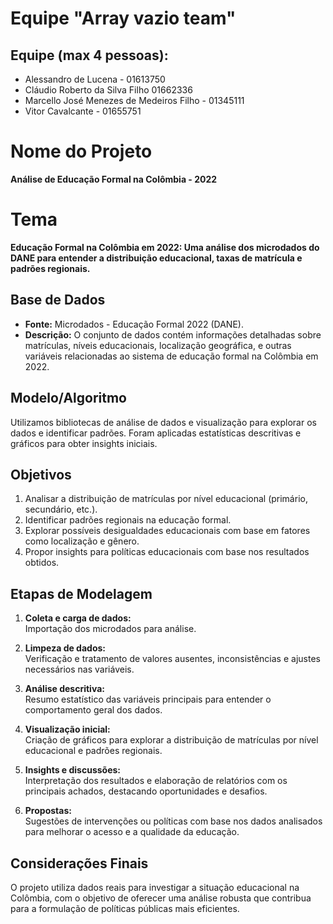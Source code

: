 
# Equipe "Array vazio team"

## Equipe (max 4 pessoas):
- Alessandro de Lucena - 01613750  
- Cláudio Roberto da Silva Filho 01662336  
- Marcello José Menezes de Medeiros Filho - 01345111
- Vitor Cavalcante - 01655751 

# Nome do Projeto
**Análise de Educação Formal na Colômbia - 2022**

# Tema
**Educação Formal na Colômbia em 2022: Uma análise dos microdados do DANE para entender a distribuição educacional, taxas de matrícula e padrões regionais.**

## Base de Dados
- **Fonte:** Microdados - Educação Formal 2022 (DANE).  
- **Descrição:** O conjunto de dados contém informações detalhadas sobre matrículas, níveis educacionais, localização geográfica, e outras variáveis relacionadas ao sistema de educação formal na Colômbia em 2022.

## Modelo/Algoritmo
Utilizamos bibliotecas de análise de dados e visualização para explorar os dados e identificar padrões. Foram aplicadas estatísticas descritivas e gráficos para obter insights iniciais.

## Objetivos
1. Analisar a distribuição de matrículas por nível educacional (primário, secundário, etc.).  
2. Identificar padrões regionais na educação formal.  
3. Explorar possíveis desigualdades educacionais com base em fatores como localização e gênero.  
4. Propor insights para políticas educacionais com base nos resultados obtidos.  

## Etapas de Modelagem
1. **Coleta e carga de dados:**  
   Importação dos microdados para análise.  

2. **Limpeza de dados:**  
   Verificação e tratamento de valores ausentes, inconsistências e ajustes necessários nas variáveis.  

3. **Análise descritiva:**  
   Resumo estatístico das variáveis principais para entender o comportamento geral dos dados.  

4. **Visualização inicial:**  
   Criação de gráficos para explorar a distribuição de matrículas por nível educacional e padrões regionais.  

5. **Insights e discussões:**  
   Interpretação dos resultados e elaboração de relatórios com os principais achados, destacando oportunidades e desafios.  

6. **Propostas:**  
   Sugestões de intervenções ou políticas com base nos dados analisados para melhorar o acesso e a qualidade da educação.  

## Considerações Finais
O projeto utiliza dados reais para investigar a situação educacional na Colômbia, com o objetivo de oferecer uma análise robusta que contribua para a formulação de políticas públicas mais eficientes.  
